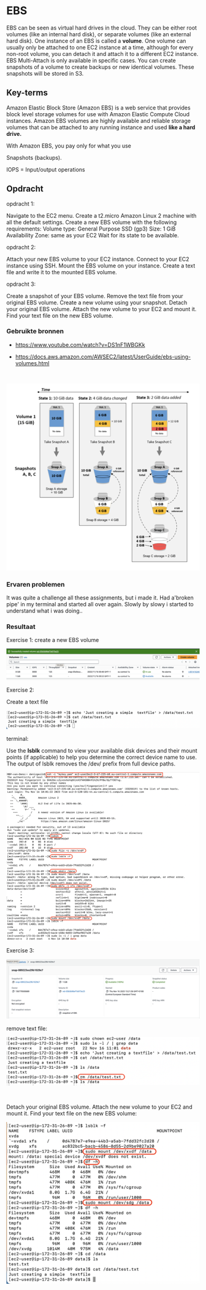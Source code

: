 # EBS

EBS can be seen as virtual hard drives in the cloud. They can be either root volumes (like an internal hard disk), or separate volumes (like an external hard disk). One instance of an EBS is called a <b>volume</b>. One volume can usually only be attached to one EC2 instance at a time, although for every non-root volume, you can detach it and attach it to a different EC2 instance. EBS Multi-Attach is only available in specific cases. You can create snapshots of a volume to create backups or new identical volumes. These snapshots will be stored in S3.


## Key-terms

Amazon Elastic Block Store (Amazon EBS) is a web service that provides block level storage volumes for use with Amazon Elastic Compute Cloud instances. Amazon EBS volumes are highly available and reliable storage volumes that can be attached to any running instance and used <b>like a hard drive.</b>


With Amazon EBS, you pay only for what you use

Snapshots (backups).

IOPS = Input/output operations 


## Opdracht

opdracht 1:

Navigate to the EC2 menu.
Create a t2.micro Amazon Linux 2 machine with all the default settings.
Create a new EBS volume with the following requirements:
Volume type: General Purpose SSD (gp3)
Size: 1 GiB
Availability Zone: same as your EC2
Wait for its state to be available.

opdracht 2:

Attach your new EBS volume to your EC2 instance.
Connect to your EC2 instance using SSH.
Mount the EBS volume on your instance.
Create a text file and write it to the mounted EBS volume.

opdracht 3:

Create a snapshot of your EBS volume.
Remove the text file from your original EBS volume.
Create a new volume using your snapshot.
Detach your original EBS volume.
Attach the new volume to your EC2 and mount it.
Find your text file on the new EBS volume.


### Gebruikte bronnen

- https://www.youtube.com/watch?v=DS1nF1WBGKk

- https://docs.aws.amazon.com/AWSEC2/latest/UserGuide/ebs-using-volumes.html

<br>

![Alt text](<images/Snapshots diagram.png>)

### Ervaren problemen
It was quite a challenge all these assignments, but i made it. 
Had a'broken pipe' in my terminal and started all over again.
Slowly by slowy i started to understand what i was doing..

### Resultaat

Exercise 1:
create a new EBS volume 

![Alt text](<images/EBS Exercise 1 .png>)

Exercise 2:



Create a text file

![Alt text](<images/textfile exercise 2.png>)

terminal:


Use the <b>lsblk</b> command to view your available disk devices and their mount points (if applicable) to help you determine the correct device name to use. The output of lsblk removes the /dev/ prefix from full device paths.
<br>



![Alt text](<images/Exercise 2.png>)

Exercise 3:

![Alt text](<images/create a snapshot.png>)

remove text file:

![Alt text](<images/remove textfile.png>)

<br>

Detach your original EBS volume.
Attach the new volume to your EC2 and mount it.
Find your text file on the new EBS volume:


![Alt text](<images/Text File in New Volume .png>)